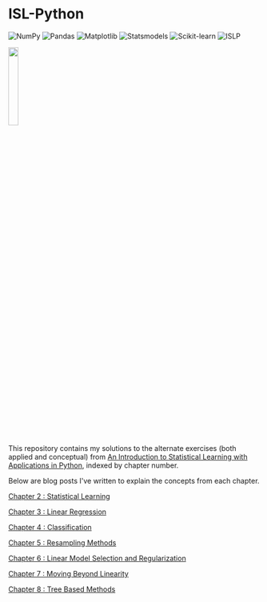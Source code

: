 # ISL-Python
![NumPy](https://img.shields.io/badge/NumPy-013243?style=for-the-badge&logo=numpy&logoColor=white)
![Pandas](https://img.shields.io/badge/Pandas-150458?style=for-the-badge&logo=pandas&logoColor=white)
![Matplotlib](https://img.shields.io/badge/Matplotlib-3776AB?style=for-the-badge&logo=matplotlib&logoColor=white)
![Statsmodels](https://img.shields.io/badge/Statsmodels-3D9970?style=for-the-badge&logo=python&logoColor=white)
![Scikit-learn](https://img.shields.io/badge/Scikit--learn-F7931E?style=for-the-badge&logo=scikit-learn&logoColor=white)
![ISLP](https://img.shields.io/badge/ISLP-0078D7?style=for-the-badge&logo=python&logoColor=white&link=https://islp.readthedocs.io/en/latest/)

<p><img src="https://m.media-amazon.com/images/I/61PzzBEMelL._SL1175_.jpg" height=20% width=20%></p>

This repository contains my solutions to the alternate exercises (both applied and conceptual) from [An Introduction to Statistical Learning with Applications in Python](https://www.statlearning.com/), indexed by chapter number. 

Below are blog posts I've written to explain the concepts from each chapter.  

[Chapter 2 : Statistical Learning](https://medium.com/@sriramthinksaboutthings/chapter-2-statistical-learning-the-program-of-machine-learning-159ef954bd37)

[Chapter 3 : Linear Regression](https://medium.com/@sriramthinksaboutthings/chapter-3-linear-regression-124a478907ac)

[Chapter 4 : Classification](https://medium.com/@sriramthinksaboutthings/chapter-4-classification-20d900543a04)

[Chapter 5 : Resampling Methods](https://medium.com/@sriramthinksaboutthings/chapter-5-resampling-methods-d7d5fdb8274d)

[Chapter 6 : Linear Model Selection and Regularization](https://medium.com/@sriramthinksaboutthings/chapter-6-linear-model-selection-and-regularization-b4266175ce24)

[Chapter 7 : Moving Beyond Linearity](https://medium.com/@sriramthinksaboutthings/chapter-7-moving-beyond-linearity-07c6cba43b9f)

[Chapter 8 : Tree Based Methods](https://medium.com/@sriramthinksaboutthings/chapter-8-tree-based-methods-fb6d4535ef91)

